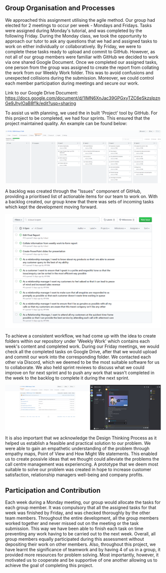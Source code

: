 ## Group Organisation and Processes

We approached this assignment utilising the agile method. Our group had elected for 2 meetings to occur per week - Mondays and Fridays. Tasks were assigned during Monday's tutorial, and was completed by the following Friday. During the Monday class, we took the opportunity to approach our tutor to ask any questions that we had and assigned tasks to work on either individually or collaboratively. By Friday, we were to complete these tasks ready to upload and commit to GitHub. However, as not all of our group members were familiar with GitHub we decided to work via one shared Google Document. Once we completed our assigned tasks, one person from the group was assigned to create the report from collating the work from our Weekly Work folder. This was to avoid confusions and unexpected collisions during the submission. Moreover, we could control each member participation during meetings and secure our work.

Link to our Google Drive Document: https://docs.google.com/document/d/1IMN6XnJac39GPGxyTZC6eSkzsIpznGe9JhylOaB8f1k/edit?usp=sharing

To assist us with planning, we used the in built 'Project' tool by GitHub. For this project to be completed, we had four sprints. This ensured that the project maintained quality. An example can be found below:

![](/Weekly%20Work/Graphs/ProjectBoard1.PNG)

A backlog was created through the "Issues" component of GitHub, providing a prioritised list of actionable items for our team to work on. With a backlog created, our group knew that there was sets of incoming tasks which kept the development moving forward.

![](/Weekly%20Work/Graphs/Backlog.PNG)

To achieve a consistent workflow, we had come up with the idea to create folders within our repository under 'Weekly Work' which contains each week's content and completed work. During our Friday meetings, we would check all the completed tasks on Google Drive, after that we would upload and commit our work into the corresponding folder. We contacted each other via Discord, which we deemed to be the most suitable software for us to collaborate. We also held sprint reviews to discuss what we could improve on for next sprint and to push any work that wasn't completed in the week to the backlog to complete it during the next sprint.

![](/Weekly%20Work/Graphs/CollabTools.jpg)

It is also important that we acknowledge the Design Thinking Process as it helped us establish a feasible and practical solution to our problem. We were able to gain an empathetic understanding of the problem through empathy maps, Point of View and How Might We statements. This enabled us to create possivle ideas that we thought could alleviate the problems the call centre management was experiencing. A prototype that we deem most suitable to solve our problem was created in hope to increase customer satisfaction, relationship managers well-being and company profits.

## Participation and Contribution

Each week during a Monday meeting, our group would allocate the tasks for each group member. It was compulsory that all the assigned tasks for that week was finished by Friday, and was checked thoroughly by the other team members. Throughout the entire development, all the group members worked together and never missed out on the meeting or the task submission. This way we have been able to finish each task on time preventing any work having to be carried out to the next week. Overall, all group members equally participated during this assessment without depositing their work on other members.  Also, throughout this project, we have learnt the significance of teamwork and by having 4 of us in a group, it provided more resources for problem solving. Most importantly, however, it motivated us to cooperate and be supportive of one another allowing us to achieve the goal of completing this project.


